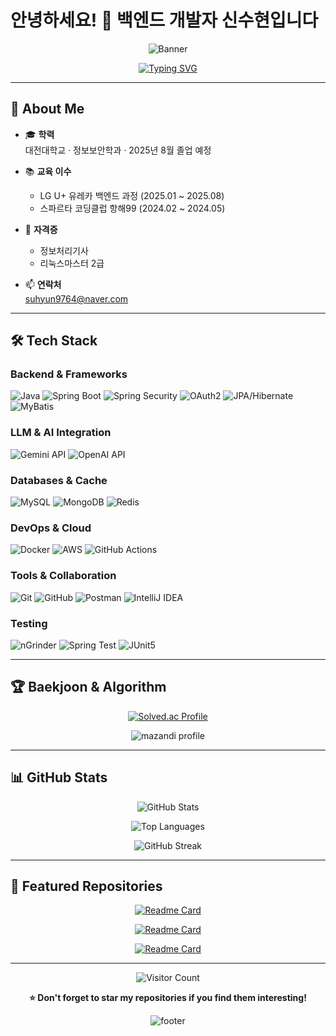 # 안녕하세요! 👋 백엔드 개발자 **신수현**입니다

<div align="center">
  
<!-- 깔끔한 배너 헤더 -->
![Banner](https://capsule-render.vercel.app/api?type=rect&color=0:0D1117,100:2D333B&height=100&section=header&text=Welcome%20to%20My%20GitHub!&fontSize=36&fontColor=E6EDF3)

<!-- 초록색 타이핑 효과 -->
[![Typing SVG](https://readme-typing-svg.demolab.com?font=Fira+Code&size=28&pause=1000&color=10B981&center=true&vCenter=true&width=600&lines=Backend+Developer;Java+%7C+Spring+Boot;Problem+Solver)](https://git.io/typing-svg)

---
</div>


## 🚀 About Me

- 🎓 **학력**  
  대전대학교 · 정보보안학과 · 2025년 8월 졸업 예정  

- 📚 **교육 이수**  
  - LG U+ 유레카 백엔드 과정 (2025.01 ~ 2025.08)  
  - 스파르타 코딩클럽 항해99 (2024.02 ~ 2024.05)  

- 🏅 **자격증**  
  - 정보처리기사  
  - 리눅스마스터 2급  

- 📫 **연락처**  
  suhyun9764@naver.com


---

## 🛠️ Tech Stack

### Backend & Frameworks
![Java](https://img.shields.io/badge/Java-ED8B00?style=for-the-badge&logo=java&logoColor=white)
![Spring Boot](https://img.shields.io/badge/Spring%20Boot-6DB33F?style=for-the-badge&logo=springboot&logoColor=white)
![Spring Security](https://img.shields.io/badge/Spring%20Security-6DB33F?style=for-the-badge&logo=springsecurity&logoColor=white)
![OAuth2](https://img.shields.io/badge/OAuth2-000000?style=for-the-badge&logo=oauth&logoColor=white)
![JPA/Hibernate](https://img.shields.io/badge/JPA%2FHibernate-59666C?style=for-the-badge&logo=hibernate&logoColor=white)
![MyBatis](https://img.shields.io/badge/MyBatis-000000?style=for-the-badge)

### LLM & AI Integration
![Gemini API](https://img.shields.io/badge/Gemini%20API-4285F4?style=for-the-badge&logo=google&logoColor=white)
![OpenAI API](https://img.shields.io/badge/OpenAI%20API-412991?style=for-the-badge&logo=openai&logoColor=white)

### Databases & Cache
![MySQL](https://img.shields.io/badge/MySQL-00000F?style=for-the-badge&logo=mysql&logoColor=white)
![MongoDB](https://img.shields.io/badge/MongoDB-4EA94B?style=for-the-badge&logo=mongodb&logoColor=white)
![Redis](https://img.shields.io/badge/Redis-DC382D?style=for-the-badge&logo=redis&logoColor=white)

### DevOps & Cloud
![Docker](https://img.shields.io/badge/Docker-2496ED?style=for-the-badge&logo=docker&logoColor=white)
![AWS](https://img.shields.io/badge/AWS-232F3E?style=for-the-badge&logo=amazon-aws&logoColor=white)
![GitHub Actions](https://img.shields.io/badge/GitHub%20Actions-2088FF?style=for-the-badge&logo=githubactions&logoColor=white)

### Tools & Collaboration
![Git](https://img.shields.io/badge/Git-F05032?style=for-the-badge&logo=git&logoColor=white)
![GitHub](https://img.shields.io/badge/GitHub-100000?style=for-the-badge&logo=github&logoColor=white)
![Postman](https://img.shields.io/badge/Postman-FF6C37?style=for-the-badge&logo=postman&logoColor=white)
![IntelliJ IDEA](https://img.shields.io/badge/IntelliJ%20IDEA-000000?style=for-the-badge&logo=intellijidea&logoColor=white)

### Testing
![nGrinder](https://img.shields.io/badge/nGrinder-4CAF50?style=for-the-badge)
![Spring Test](https://img.shields.io/badge/Spring%20Test-6DB33F?style=for-the-badge&logo=spring&logoColor=white)
![JUnit5](https://img.shields.io/badge/JUnit5-25A162?style=for-the-badge&logo=junit5&logoColor=white)

---

## 🏆 Baekjoon & Algorithm

<div align="center">
  
[![Solved.ac Profile](http://mazassumnida.wtf/api/v2/generate_badge?boj=suhyun9764)](https://solved.ac/suhyun9764/)

![mazandi profile](http://mazandi.herokuapp.com/api?handle=suhyun9764&theme=warm)

</div>

---

## 📊 GitHub Stats

<div align="center">

![GitHub Stats](https://github-readme-stats.vercel.app/api?username=suhyun9764&show_icons=true&theme=tokyonight&hide_border=true&bg_color=0D1117&icon_color=58A6FF&text_color=C9D1D9&title_color=58A6FF)

![Top Languages](https://github-readme-stats.vercel.app/api/top-langs/?username=suhyun9764&layout=compact&theme=tokyonight&hide_border=true&bg_color=0D1117&text_color=C9D1D9&title_color=58A6FF)

![GitHub Streak](https://github-readme-streak-stats.herokuapp.com/?user=suhyun9764&theme=tokyonight&hide_border=true&background=0D1117&stroke=58A6FF&ring=58A6FF&fire=FF6B6B&currStreakLabel=C9D1D9&sideLabels=C9D1D9&currStreakNum=58A6FF&sideNums=58A6FF)

</div>

---

## 🌟 Featured Repositories

<div align="center">

[![Readme Card](https://github-readme-stats.vercel.app/api/pin/?username=JSeungBeom&repo=utong_backend&theme=tokyonight&hide_border=true&bg_color=0D1117&text_color=C9D1D9&title_color=58A6FF)](https://github.com/JSeungBeom/utong_backend)

[![Readme Card](https://github-readme-stats.vercel.app/api/pin/?username=JSeungBeom&repo=utong_scheduler&theme=tokyonight&hide_border=true&bg_color=0D1117&text_color=C9D1D9&title_color=58A6FF)](https://github.com/JSeungBeom/utong_scheduler)

[![Readme Card](https://github-readme-stats.vercel.app/api/pin/?username=JSeungBeom&repo=planit&theme=tokyonight&hide_border=true&bg_color=0D1117&text_color=C9D1D9&title_color=58A6FF)](https://github.com/JSeungBeom/planit)

</div>

---

<div align="center">

![Visitor Count](https://komarev.com/ghpvc/?username=JSeungBeom&color=58A6FF&style=for-the-badge)

**⭐️ Don't forget to star my repositories if you find them interesting!**

![footer](https://capsule-render.vercel.app/api?type=waving&color=gradient&height=100&section=footer)

</div>
